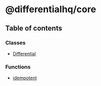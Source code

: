 # @differentialhq/core

## Table of contents

### Classes

- [Differential](classes/Differential.md)

### Functions

- [idempotent](functions/idempotent.md)
